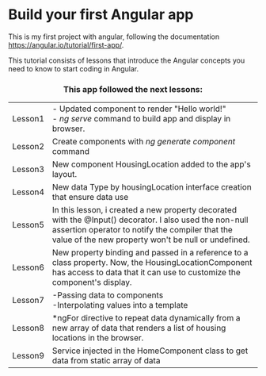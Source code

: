 
<h1>Build your first Angular app</h1>

This is my first project with angular, following the documentation https://angular.io/tutorial/first-app/.

This tutorial consists of lessons that introduce the Angular concepts you need to know to start coding in Angular.

<h3 align="center">This app followed the next lessons:</h3>
<table align="center">
  <tr>
    <td>Lesson1</td>
    <td>
     - Updated component to render "Hello world!" </br>
     - <i>ng serve</i> command to build app and display in browser.
    </td>
  </tr>
  <tr>
    <td>Lesson2</td>
    <td>
      Create components with <i>ng generate component</i> command
    </td>
  </tr>
  <tr>
    <td>Lesson3</td>
    <td> New component HousingLocation added to the app's layout.</td>
  </tr>
  <tr>
    <td>Lesson4</td>
    <td>New data Type by housingLocation interface creation that ensure data use</td>
  </tr>
  <tr>
    <td>Lesson5</td>
    <td>In this lesson, i created a new property decorated with the @Input() decorator. I also used the non-null assertion operator to notify the compiler that the value of the new property won't be null or undefined.</td>
  </tr>
  <tr>
    <td>Lesson6</td>
    <td>New property binding and passed in a reference to a class property. Now, the HousingLocationComponent has access to data that it can use to customize the component's display.</td>
  </tr>
  <tr>
    <td>Lesson7</td>
    <td> 
      -Passing data to components</br>
      -Interpolating values into a template 
   </td>
  </tr>
  <tr>
    <td>Lesson8</td>
    <td>*ngFor directive to repeat data dynamically from a new array of data that renders a list of housing locations in the browser.</td>
  </tr>
  <tr>
    <td>Lesson9</td>
    <td>Service injected in the HomeComponent class to get data from static array of data</td>
  </tr>
</table>



